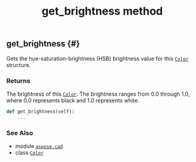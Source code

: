 ﻿---
title: get_brightness method
second_title: Aspose.CAD for Python via .NET API References
description: 
type: docs
weight: 50
url: /aspose.cad/color/get_brightness/
is_root: false
---

## get_brightness {#}

Gets the hue-saturation-brightness (HSB) brightness value for this [`Color`](/cad/python-net/aspose.cad/color) structure.


### Returns 


The brightness of this [`Color`](/cad/python-net/aspose.cad/color). The brightness ranges from 0.0 through 1.0, where 0.0 represents black and 1.0 represents white.


```python
def get_brightness(self):
    ...
```





### See Also
* module [`aspose.cad`](../../)
* class [`Color`](/cad/python-net/aspose.cad/color)
